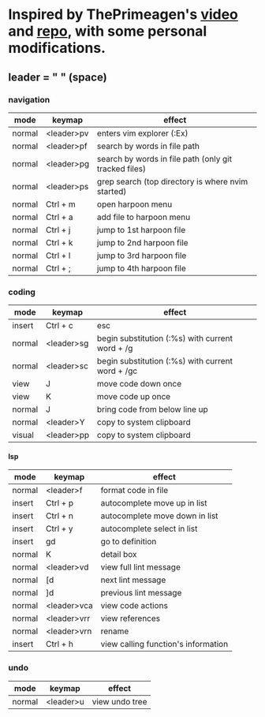 # Inspired by ThePrimeagen's [video](https://www.youtube.com/watch?v=w7i4amO_zaE) and [repo](https://github.com/ThePrimeagen/init.lua), with some personal modifications.
## leader = " " (space)
### navigation
| mode | keymap | effect |
| --- | --- | --- |
| normal | \<leader\>pv | enters vim explorer (:Ex) |
| normal | \<leader\>pf | search by words in file path |
| normal | \<leader\>pg | search by words in file path (only git tracked files) |
| normal | \<leader\>ps | grep search (top directory is where nvim started) |
| normal | Ctrl + m | open harpoon menu |
| normal | Ctrl + a | add file to harpoon menu |
| normal | Ctrl + j | jump to 1st harpoon file |
| normal | Ctrl + k | jump to 2nd harpoon file |
| normal | Ctrl + l | jump to 3rd harpoon file |
| normal | Ctrl + ; | jump to 4th harpoon file |
### coding
| mode | keymap | effect |
| --- | --- | --- |
| insert | Ctrl + c | esc |
| normal | \<leader\>sg | begin substitution (:%s) with current word + /g |
| normal | \<leader\>sc | begin substitution (:%s) with current word + /gc |
| view | J | move code down once |
| view | K | move code up once |
| normal | J | bring code from below line up |
| normal | \<leader\>Y | copy to system clipboard |
| visual | \<leader\>pp | copy to system clipboard |
#### lsp
| mode | keymap | effect |
| --- | --- | --- |
| normal | \<leader\>f | format code in file |
| insert | Ctrl + p | autocomplete move up in list |
| insert | Ctrl + n | autocomplete move down in list |
| insert | Ctrl + y | autocomplete select in list |
| insert | gd | go to definition |
| normal | K | detail box |
| normal | \<leader\>vd | view full lint message |
| normal | [d | next lint message |
| normal | ]d | previous lint message |
| normal | \<leader\>vca | view code actions |
| normal | \<leader\>vrr | view references |
| normal | \<leader\>vrn | rename |
| insert | Ctrl + h | view calling function's information |
### undo
| mode | keymap | effect |
| --- | --- | --- |
| normal | \<leader\>u | view undo tree |
